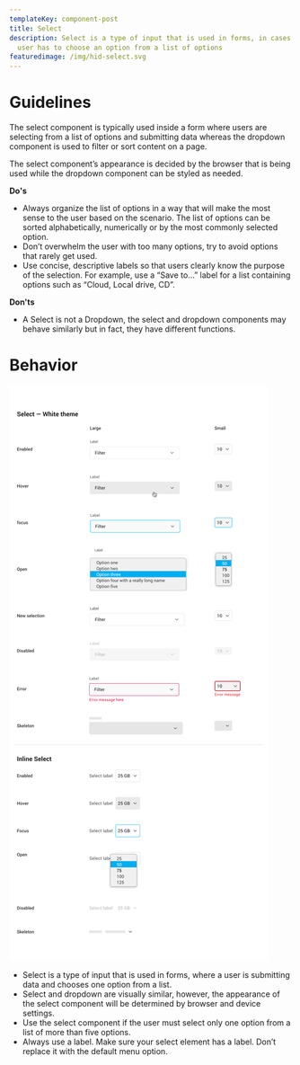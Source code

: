 ```yaml
---
templateKey: component-post
title: Select
description: Select is a type of input that is used in forms, in cases where a
  user has to choose an option from a list of options
featuredimage: /img/hid-select.svg
---
```

# **Guidelines**

The select component is typically used inside a form where users are selecting from a list of options and submitting data whereas the dropdown component is used to filter or sort content on a page.

The select component’s appearance is decided by the browser that is being used while the dropdown component can be styled as needed.

**Do's**

* Always organize the list of options in a way that will make the most sense to the user based on the scenario. The list of options can be sorted alphabetically, numerically or by the most commonly selected option.
* Don’t overwhelm the user with too many options, try to avoid options that rarely get used.
* Use concise, descriptive labels so that users clearly know the purpose of the selection. For example, use a “Save to…” label for a list containing options such as “Cloud, Local drive, CD”.

**Don'ts**

* A Select is not a Dropdown, the select and dropdown components may behave similarly but in fact, they have different functions.

# **Behavior**

![](/static/img/select-white-theme.png)

* Select is a type of input that is used in forms, where a user is submitting data and chooses one option from a list.
*  Select and dropdown are visually similar, however, the appearance of the select component will be determined by browser and device settings.
* Use the select component if the user must select only one option from a list of more than five options.
* Always use a label. Make sure your select element has a label. Don’t replace it with the default menu option.